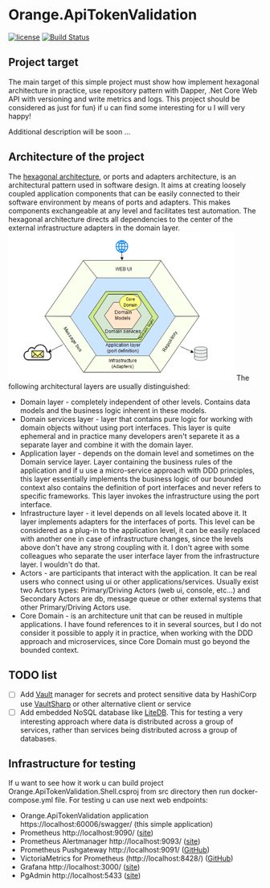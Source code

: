 # Orange.ApiTokenValidation
[![license](https://img.shields.io/badge/license-MIT-blue.svg)](https://github.com/ReyStar/Orange.StatsD/blob/master/LICENSE)
[![Build Status](https://dev.azure.com/starandrey/starandrey/_apis/build/status/ReyStar.Orange.ApiTokenValidation?branchName=master)](https://dev.azure.com/starandrey/starandrey/_build/latest?definitionId=2&branchName=master)
## Project target
The main target of this simple project must show how implement hexagonal architecture in practice, use repository pattern with Dapper, .Net Core Web API with versioning and write metrics and logs.
This project should be considered as just for fun) if u can find some interesting for u I will very happy!

Additional description will be soon ...

## Architecture of the project

The [hexagonal architecture](https://en.wikipedia.org/wiki/Hexagonal_architecture_(software)), or ports and adapters architecture, is an architectural pattern used in software design. It aims at creating loosely coupled application components that can be easily connected to their software environment by means of ports and adapters. This makes components exchangeable at any level and facilitates test automation.
The hexagonal architecture directs all dependencies to the center of the external infrastructure adapters in the domain layer. 
<img src="https://raw.githubusercontent.com/ReyStar/Orange.ApiTokenValidation/master/doc/Hexagonal.png" alt="Hexagonal.png" width="450"/>
The following architectural layers are usually distinguished:
* Domain layer - completely independent of other levels. Contains data models and the business logic inherent in these models.
* Domain services layer - layer that contains pure logic for working with domain objects without using port interfaces. This layer is quite ephemeral and in practice many developers aren't separete it as a separate layer and combine it with the domain layer.
* Application layer - depends on the domain level and sometimes on the Domain service layer. Layer containing the business rules of the application and if u use a micro-service approach with DDD principles, this layer essentially implements the business logic of our bounded context also contains the definition of port interfaces and never refers to specific frameworks. This layer  invokes the infrastructure using the port interface.
* Infrastructure layer - it level depends on all levels located above it. It layer implements adapters for the interfaces of ports. This level can be considered as a plug-in to the application level, it can be easily replaced with another one in case of infrastructure changes, since the levels above don't have any strong coupling with it. I don't agree with some colleagues who separate the user interface layer from the infrastructure layer. I wouldn't do that.
* Actors - are participants that interact with the application. It can be real users who connect using ui or other applications/services. Usually exist two Actors types: Primary/Driving Actors (web ui, console, etc...) and Secondary Actors are db, message queue or other external systems that other Primary/Driving Actors use.
* Core Domain - is an architecture unit that can be reused in multiple applications. I have found references to it in several sources, but I do not consider it possible to apply it in practice, when working with the DDD approach and microservices, since Core Domain must go beyond the bounded context.

## TODO list
- [ ] Add [Vault](https://www.vaultproject.io/) manager for secrets and protect sensitive data by HashiCorp use [VaultSharp](https://github.com/rajanadar/VaultSharp) or other alternative client or service
- [ ] Add embedded NoSQL database like [LiteDB](https://www.litedb.org/). This for testing a very interesting approach where data is distributed across a group of services, rather than services being distributed across a group of databases.

## Infrastructure for testing
If u want to see how it work u can build project Orange.ApiTokenValidation.Shell.csproj from src directory then run docker-compose.yml file. For testing u can use next web endpoints:
* Orange.ApiTokenValidation application https://localhost:60006/swagger/ (this simple application)
* Prometheus http://localhost:9090/ ([site](https://prometheus.io/))
* Prometheus Alertmanager http://localhost:9093/ ([site](https://prometheus.io/docs/alerting/alertmanager/))
* Prometheus Pushgateway http://localhost:9091/ ([GitHub](https://github.com/prometheus/pushgateway/blob/master/README.md))
* VictoriaMetrics for Prometheus (http://localhost:8428/) ([GitHub](https://github.com/VictoriaMetrics/VictoriaMetrics))
* Grafana http://localhost:3000/ ([site](https://grafana.com/))
* PgAdmin http://localhost:5433 ([site](https://www.pgadmin.org/))

